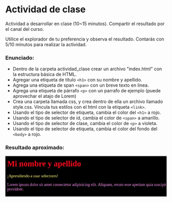 # Actividad de clase
Actividad a desarrollar en clase (10~15 minutos). Compartir el resultado por el canal del curso.

Utilice el explorador de tu preferencia y observa el resultado.
Contarás con 5/10 minutos para realizar la actividad.

### Enunciado:
- Dentro de la carpeta actividad_clase crear un archivo "index.html" con la estructura básica de HTML.
- Agregar una etiqueta de título ```<h1>``` con su nombre y apellido.
- Agrega una etiqueta de span ```<span>``` con un breve texto en linea.
- Agrega una etiqueta de párrafo ```<p>``` con un parrafo de ejemplo (puede aprovechar el atajo de Lorem)
- Crea una carpeta llamada css, y crea dentro de ella un archivo llamado style.css. Vincula tus estilos con el html con la etiqueta ```<link>```.
- Usando el tipo de selector de etiqueta, cambia el color del ```<h1>``` a rojo.
- Usando el tipo de selector de id, cambia el color de ```<span>``` a amarillo.
- Usando el tipo de selector de clase, cambia el color de ```<p>``` a violeta.
- Usando el tipo de selector de etiqueta, cambia el color del fondo del ```<body>``` a rojo.


### Resultado aproximado:
![resultado](resultado.jpg)
